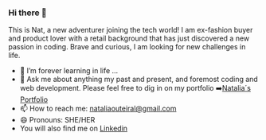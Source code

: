 ### Hi there 👋

This is Nat, a new adventurer joining the tech world! I am ex-fashion buyer and product lover with a retail background that has just discovered a new passion in coding.  Brave and curious, I am looking for new challenges in life.

- 🌱 I’m forever learning in life ...
- 💬 Ask me about anything my past and present, and foremost coding and web development. Please feel free to dig in on my portfolio ➡️[Natalia´s Portfolio](https://nataliablanco.github.io/portfolio)
- 📫 How to reach me: nataliaouteiral@gmail.com
- 😄 Pronouns: SHE/HER
- You will also find  me on [Linkedin](https://www.linkedin.com/in/natalia-blanco-outeiral)
